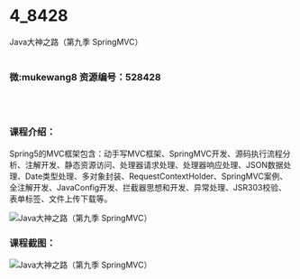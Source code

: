 # 4_8428
Java大神之路（第九季 SpringMVC）
<br/></br>
<h3>微:mukewang8 资源编号：528428</h3>
<br/></br>
<h3>课程介绍：</h3>
<p>Spring5的MVC框架包含：动手写MVC框架、SpringMVC开发、源码执行流程分析、注解开发、静态资源访问、处理器请求处理、处理器响应处理、JSON数据处理、Date类型处理、多对象封装、RequestContextHolder、SpringMVC案例、全注解开发、JavaConfig开发、拦截器思想和开发、异常处理、JSR303校验、表单标签、文件上传下载等。</p>
<p><img src="https://www.ko996.com/wp-content/uploads/img/2019/11/356-12-300x169.jpg" alt="Java大神之路（第九季 SpringMVC）"></p>
<h3>课程截图：</h3>
<p><img src="https://www.ko996.com/wp-content/uploads/img/2019/11/2-26.png" alt="Java大神之路（第九季 SpringMVC）"></p>
<p>&nbsp;</p>
